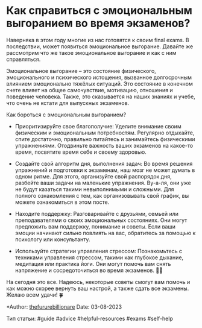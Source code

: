 # Как справиться с эмоциональным выгоранием во время экзаменов?
Наверняка в этом году многие из нас готовятся к своим final exams. В последствии, может появиться эмоциональное выгорание. Давайте же рассмотрим что же такое эмоциональное выгорание и как с ним справляться.

Эмоциональное выгорание – это состояние физического, эмоционального и психического истощения, вызванное долгосрочным влиянием эмоционально тяжёлых ситуаций. Это состояние в конечном счете влияет на общее самочувствие, мотивацию, отношения и поведение человека. Также, это сказывается на наших знаниях и учебе, что очень не кстати для выпускных экзаменов.

Как бороться с эмоциональным выгоранием?
- Приоритизируйте свое благополучие: Уделите внимание своим физическим и эмоциональным потребностям. Регулярно отдыхайте, спите достаточно, правильно питайтесь и занимайтесь физическими упражнениями. Отодвиньте важность ваших экзаменов на какое-то время, посвятите время себе и своему здоровью.

- Создайте свой алгоритм дня, выполнения задач: Во время решения упражнений и подготовки к экзаменам, наш мозг не может думать в одном ритме. Для этого, организуйте свой распорядок дня, разбейте ваши задачи на маленькие упражнения. Ву-а-ля, они уже не будут казаться такими невыполнимыми и сложными. Для полного ознакомления с тем, как организовывать свой график, вы можете ознакомиться в этом посте.

- Находите поддержку: Разговаривайте с друзьями, семьей или преподавателями о своих эмоциональных состояниях. Они могут предложить вам поддержку, понимание и советы. Если ваши эмоции начинают сильно повлиять на вас, обратитесь за помощью к психологу или консультанту.

- Используйте стратегии управления стрессом: Познакомьтесь с техниками управления стрессом, такими как глубокое дыхание, медитация или практика йоги. Они могут помочь вам снять напряжение и сосредоточиться во время экзаменов. 🧘🏽

На сегодня это все. Надеюсь, некоторые советы смогут вам помочь и как можно скорее вернуть ваш настрой, а также сдать все экзамены. Желаю всем удачи! 🍀


*Author: [thefururebillionare](https://t.me/thefururebillionare)
Date: 03-08-2023

Тип статьи:
#guide 
#advice 
#helpful-resources
#exams
#self-help
